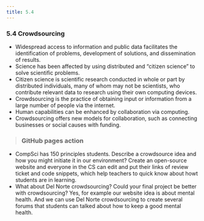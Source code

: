 ```yaml
---
title: 5.4
---
```


### 5.4 Crowdsourcing
* Widespread access to information and public data facilitates the identification of problems, development of solutions, and dissemination of results. <br>
* Science has been affected by using distributed and “citizen science” to solve scientific problems. <br>
* Citizen science is scientific research conducted in whole or part by distributed individuals, many of whom may not be scientists, who contribute relevant data to research using their own computing devices. <br>
* Crowdsourcing is the practice of obtaining input or information from a large number of people via the internet. <br>
* Human capabilities can be enhanced by collaboration via computing. <br>
* Crowdsourcing offers new models for collaboration, such as connecting businesses or social causes with funding. <br>


> ### GitHub pages action
* CompSci has 150 principles students. Describe a crowdsource idea and how you might initiate it in our environment?
Create an open-source website and everyone in the CS can edit and put their links of review ticket and code snippets, which help teachers to quick know about howt students are in learning.
* What about Del Norte crowdsourcing? Could your final project be better with crowdsourcing?
Yes, for example our website idea is about mental health. And we can use Del Norte crowdsourcing to create several forums that students can talked about how to keep a good mental health.
